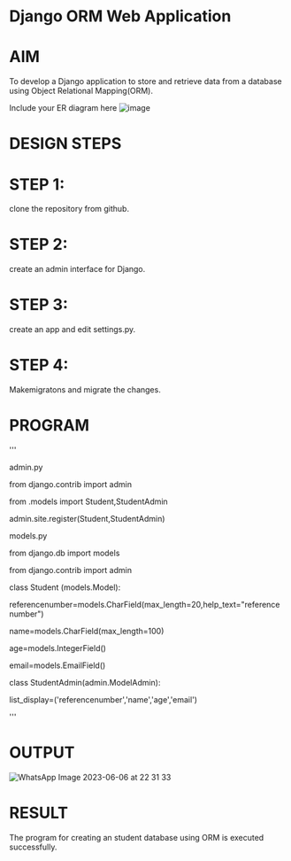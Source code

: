 # Django ORM Web Application
# AIM

To develop a Django application to store and retrieve data from a database using Object Relational Mapping(ORM).

Include your ER diagram here
![image](https://github.com/niveshaprabu/django-orm-app/assets/122986499/1e8019bd-6839-4523-bb60-924d5db169d2)


# DESIGN STEPS
# STEP 1:

  clone the repository from github.
# STEP 2:

  create an admin interface for Django.
# STEP 3:

  create an app and edit settings.py.
# STEP 4:

  Makemigratons and migrate the changes.
# PROGRAM

'''

admin.py

from django.contrib import admin

from .models import Student,StudentAdmin

admin.site.register(Student,StudentAdmin)

models.py

from django.db import models

from django.contrib import admin

class Student (models.Model):

referencenumber=models.CharField(max_length=20,help_text="reference number")

name=models.CharField(max_length=100)

age=models.IntegerField()

email=models.EmailField()

class StudentAdmin(admin.ModelAdmin):

list_display=('referencenumber','name','age','email')

'''
# OUTPUT
![WhatsApp Image 2023-06-06 at 22 31 33](https://github.com/niveshaprabu/django-orm-app/assets/122986499/92ea6da0-2a83-46a0-a9b6-cc6347ca1592)


# RESULT
The program for creating an student database using ORM is executed successfully.
